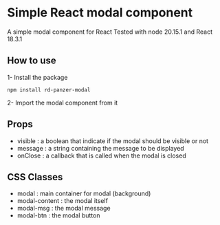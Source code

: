 # Simple React modal component

A simple modal component for React
Tested with node 20.15.1
and React 18.3.1

## How to use

1- Install the package 
```
npm install rd-panzer-modal
```
2- Import the modal component from it

## Props
- visible : a boolean that indicate if the modal should be visible or not
- message : a string containing the message to be displayed
- onClose : a callback that is called when the modal is closed

## CSS Classes
- modal : main container for modal (background)
- modal-content : the modal itself
- modal-msg : the modal message
- modal-btn : the modal button